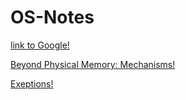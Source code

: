 # OS-Notes

[link to Google!](http://google.com)

[Beyond Physical Memory: Mechanisms!](http://pages.cs.wisc.edu/%7Eremzi/OSTEP/vm-beyondphys.pdf)

[Exeptions!](https://wiki.osdev.org/Exceptions)
